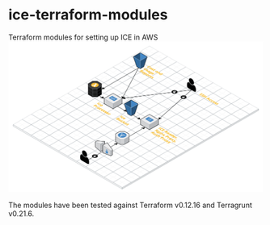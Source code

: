 # ice-terraform-modules
Terraform modules for setting up ICE in AWS
![ICE Deployment Diagram](images/cloudcraft-ICE.png?raw=true)

The modules have been tested against Terraform v0.12.16 and Terragrunt v0.21.6.